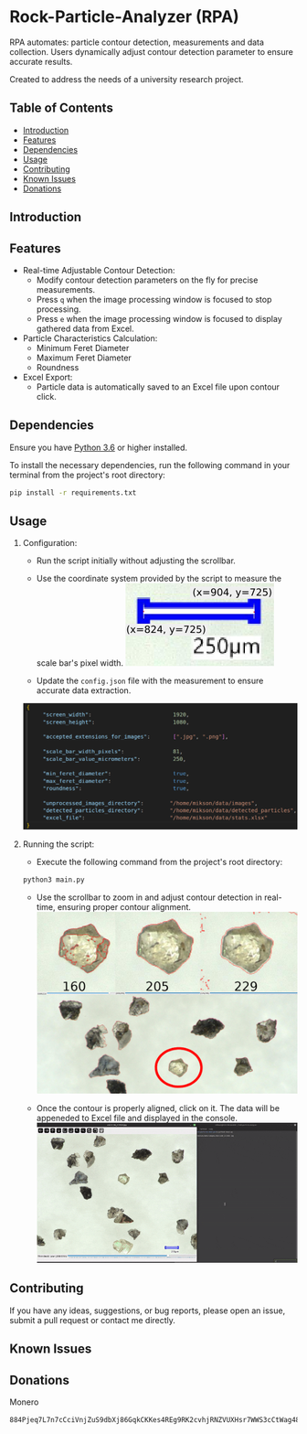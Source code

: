 # Rock-Particle-Analyzer (RPA)

RPA automates: particle contour detection, measurements and data collection. Users dynamically adjust contour detection parameter to ensure accurate results. 

Created to address the needs of a university research project. 

## Table of Contents

- [Introduction](#introduction)
- [Features](#features)
- [Dependencies](#dependencies)
- [Usage](#usage)
- [Contributing](#contributing)
- [Known Issues](#known-issues)
- [Donations](#donations)

## Introduction



## Features

- Real-time Adjustable Contour Detection: 
     - Modify contour detection parameters on the fly for precise measurements.
     - Press `q` when the image processing window is focused to stop processing.
     - Press `e` when the image processing window is focused to display gathered data from Excel.
- Particle Characteristics Calculation:
     - Minimum Feret Diameter
     - Maximum Feret Diameter
     - Roundness
- Excel Export: 
     - Particle data is automatically saved to an Excel file upon contour click.

## Dependencies

Ensure you have [Python 3.6](https://www.python.org/downloads/) or higher installed.

To install the necessary dependencies, run the following command in your terminal from the project's root directory:
```bash
pip install -r requirements.txt
```

## Usage

1. Configuration:
     - Run the script initially without adjusting the scrollbar.

     - Use the coordinate system provided by the script to measure the scale bar's pixel width.
     ![scale-bar](screenshots/ScaleBar.png)

     - Update the `config.json` file with the measurement to ensure accurate data extraction.
     
     ![configuring](screenshots/config.png)
     

2. Running the script:

     - Execute the following command from the project's root directory:

     ```bash
     python3 main.py
     ```
     - Use the scrollbar to zoom in and adjust contour detection in real-time, ensuring proper contour alignment.
     ![AdjustRealTime](screenshots/AdjustingScrollbarExample.png)

     - Once the contour is properly aligned, click on it. The data will be appeneded to Excel file and displayed in the console.
     ![ClickAndDone](screenshots/ClickAndDone.gif)

## Contributing

If you have any ideas, suggestions, or bug reports, please open an issue, submit a pull request or contact me directly.

## Known Issues

## Donations

Monero
```
884Pjeq7L7n7cCciVnjZuS9dbXj86GqkCKKes4REg9RK2cvhjRNZVUXHsr7WWS3cCtWag48N9ASJe5QzRoyWJM4VJEG7Gje
```
